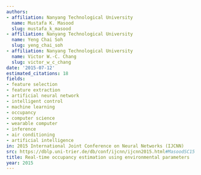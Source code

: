 ```yaml
---
authors:
- affiliation: Nanyang Technological University
  name: Mustafa K. Masood
  slug: mustafa_k_masood
- affiliation: Nanyang Technological University
  name: Yeng Chai Soh
  slug: yeng_chai_soh
- affiliation: Nanyang Technological University
  name: Victor W.-C. Chang
  slug: victor_w_c_chang
date: '2015-07-12'
estimated_citations: 18
fields:
- feature selection
- feature extraction
- artificial neural network
- intelligent control
- machine learning
- occupancy
- computer science
- wearable computer
- inference
- air conditioning
- artificial intelligence
in: 2015 International Joint Conference on Neural Networks (IJCNN)
src: https://dblp.uni-trier.de/db/conf/ijcnn/ijcnn2015.html#MasoodSC15
title: Real-time occupancy estimation using environmental parameters
year: 2015
---
```

